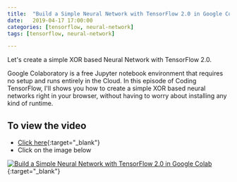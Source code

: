```yaml
---
title:  "Build a Simple Neural Network with TensorFlow 2.0 in Google Colab"
date:   2019-04-17 17:00:00
categories: [tensorflow, neural-network]
tags: [tensorflow, neural-network]

---
```


Let's create a simple XOR based Neural Network with TensorFlow 2.0.

Google Colaboratory is a free Jupyter notebook environment that requires no setup and runs entirely in the Cloud. In this episode of Coding TensorFlow, I'll shows you how to create a simple XOR based neural networks right in your browser, without having to worry about installing any kind of runtime.


## To view the video
* [Click here](https://youtu.be/Yn27il27g5s){:target="_blank"}
* Click on the image below

[![Build a Simple Neural Network with TensorFlow 2.0 in Google Colab](http://img.youtube.com/vi/Yn27il27g5s/0.jpg)](http://www.youtube.com/watch?v=Yn27il27g5s){:target="_blank"}
